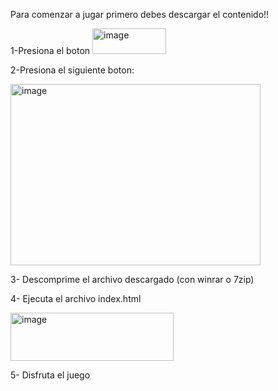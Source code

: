 Para comenzar a jugar primero debes descargar el contenido!!


1-Presiona el boton <img width="118" height="41" alt="image" src="https://github.com/user-attachments/assets/784e875c-80df-478a-97a0-8407ae95c4eb" />

2-Presiona el siguiente boton:

<img width="400" height="290" alt="image" src="https://github.com/user-attachments/assets/3e897323-f7bd-4b7f-9a30-520018a1645f" />


3- Descomprime el archivo descargado (con winrar o 7zip)


4- Ejecuta el archivo index.html

<img width="261" height="77" alt="image" src="https://github.com/user-attachments/assets/cd8f409a-2160-42e5-b108-ac93c624321d" />


5- Disfruta el juego
